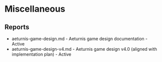 # Miscellaneous

## Reports

- aeturnis-game-design.md - Aeturnis game design documentation - Active
- aeturnis-game-design-v4.md - Aeturnis game design v4.0 (aligned with implementation plan) - Active